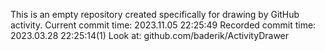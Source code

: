 This is an empty repository created specifically for drawing by GitHub activity.
Current commit time: 2023.11.05 22:25:49
Recorded commit time: 2023.03.28 22:25:14(1)
Look at: github.com/baderik/ActivityDrawer

